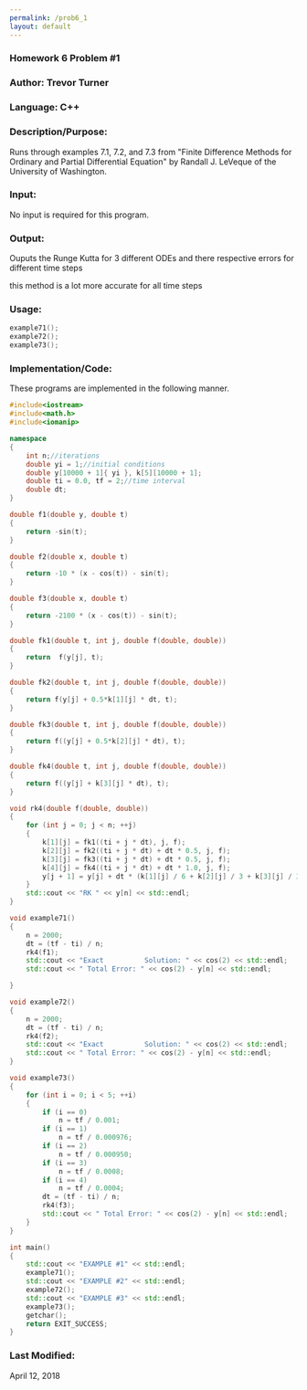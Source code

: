 ```yaml
---
permalink: /prob6_1
layout: default
---
```


### Homework 6 Problem #1
### Author: Trevor Turner
### Language: C++

### Description/Purpose: 
Runs through examples 7.1, 7.2, and 7.3 from "Finite Difference Methods for Ordinary and Partial Differential Equation" 
by Randall J. LeVeque of the University of Washington.

### Input:
No input is required for this program.

### Output: 
Ouputs the Runge Kutta for 3 different ODEs and there respective errors for different time steps

this method is a lot more accurate for all time steps

### Usage:

```c++
example71();
example72();
example73();
```

### Implementation/Code:
These programs are implemented in the following manner. 

```c++
#include<iostream>
#include<math.h>
#include<iomanip>

namespace
{
	int n;//iterations
	double yi = 1;//initial conditions
	double y[10000 + 1]{ yi }, k[5][10000 + 1];
	double ti = 0.0, tf = 2;//time interval
	double dt;
}

double f1(double y, double t)
{
	return -sin(t);
}

double f2(double x, double t)
{
	return -10 * (x - cos(t)) - sin(t);
}

double f3(double x, double t)
{
	return -2100 * (x - cos(t)) - sin(t);
}

double fk1(double t, int j, double f(double, double))
{
	return  f(y[j], t);
}

double fk2(double t, int j, double f(double, double))
{
	return f(y[j] + 0.5*k[1][j] * dt, t);
}

double fk3(double t, int j, double f(double, double))
{
	return f((y[j] + 0.5*k[2][j] * dt), t);
}

double fk4(double t, int j, double f(double, double))
{
	return f((y[j] + k[3][j] * dt), t);
}

void rk4(double f(double, double))
{
	for (int j = 0; j < n; ++j)
	{
		k[1][j] = fk1((ti + j * dt), j, f);
		k[2][j] = fk2((ti + j * dt) + dt * 0.5, j, f);
		k[3][j] = fk3((ti + j * dt) + dt * 0.5, j, f);
		k[4][j] = fk4((ti + j * dt) + dt * 1.0, j, f);
		y[j + 1] = y[j] + dt * (k[1][j] / 6 + k[2][j] / 3 + k[3][j] / 3 + k[4][j] / 6);
	}
	std::cout << "RK " << y[n] << std::endl;
}

void example71()
{
	n = 2000;
	dt = (tf - ti) / n;
	rk4(f1);
	std::cout << "Exact          Solution: " << cos(2) << std::endl;
	std::cout << " Total Error: " << cos(2) - y[n] << std::endl;

}

void example72()
{
	n = 2000;
	dt = (tf - ti) / n;
	rk4(f2);
	std::cout << "Exact          Solution: " << cos(2) << std::endl;
	std::cout << " Total Error: " << cos(2) - y[n] << std::endl;
}

void example73()
{
	for (int i = 0; i < 5; ++i)
	{
		if (i == 0)
			n = tf / 0.001;
		if (i == 1)
			n = tf / 0.000976;
		if (i == 2)
			n = tf / 0.000950;
		if (i == 3)
			n = tf / 0.0008;
		if (i == 4)
			n = tf / 0.0004;
		dt = (tf - ti) / n;
		rk4(f3);
		std::cout << " Total Error: " << cos(2) - y[n] << std::endl;
	}
}

int main()
{
	std::cout << "EXAMPLE #1" << std::endl;
	example71();
	std::cout << "EXAMPLE #2" << std::endl;
	example72();
	std::cout << "EXAMPLE #3" << std::endl;
	example73();
	getchar();
	return EXIT_SUCCESS;
}
```


### Last Modified:
April 12, 2018
